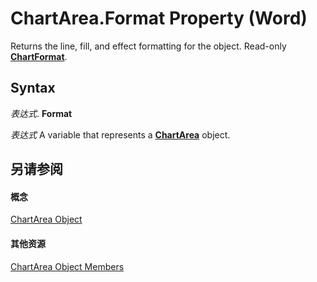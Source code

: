 
# ChartArea.Format Property (Word)

Returns the line, fill, and effect formatting for the object. Read-only  **[ChartFormat](5f6546e8-c2fd-eec5-27a9-f2fd2c058f16.md)**.


## Syntax

 _表达式_. **Format**

 _表达式_ A variable that represents a **[ChartArea](7b3384df-f331-033d-4dfa-ee2ff26111c6.md)** object.


## 另请参阅


#### 概念


[ChartArea Object](7b3384df-f331-033d-4dfa-ee2ff26111c6.md)
#### 其他资源


[ChartArea Object Members](http://msdn.microsoft.com/library/b40e1e67-d61d-f0e2-67d8-b98bb035b3ba%28Office.15%29.aspx)